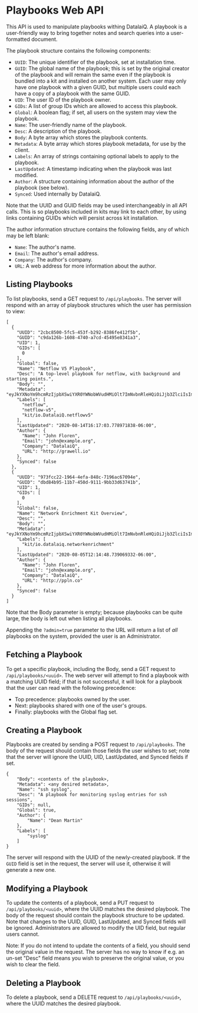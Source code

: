 # Playbooks Web API

This API is used to manipulate playbooks withing DatalaiQ. A playbook is a user-friendly way to bring together notes and search queries into a user-formatted document.

The playbook structure contains the following components:

* `UUID`: The unique identifier of the playbook, set at installation time.
* `GUID`: The global name of the playbook; this is set by the original creator of the playbook and will remain the same even if the playbook is bundled into a kit and installed on another system. Each user may only have one playbook with a given GUID, but multiple users could each have a copy of a playbook with the same GUID.
* `UID`: The user ID of the playbook owner.
* `GIDs`: A list of group IDs which are allowed to access this playbook.
* `Global`: A boolean flag; if set, all users on the system may view the playbook.
* `Name`: The user-friendly name of the playbook.
* `Desc`: A description of the playbook.
* `Body`: A byte array which stores the playbook contents.
* `Metadata`: A byte array which stores playbook metadata, for use by the client.
* `Labels`: An array of strings containing optional labels to apply to the playbook.
* `LastUpdated`: A timestamp indicating when the playbook was last modified.
* `Author`: A structure containing information about the author of the playbook (see below).
* `Synced`: Used internally by DatalaiQ.

Note that the UUID and GUID fields may be used interchangeably in all API calls. This is so playbooks included in kits may link to each other, by using links containing GUIDs which will persist across kit installation.

The author information structure contains the following fields, any of which may be left blank:

* `Name`: The author's name.
* `Email`: The author's email address.
* `Company`: The author's company.
* `URL`: A web address for more information about the author.

## Listing Playbooks

To list playbooks, send a GET request to `/api/playbooks`. The server will respond with an array of playbook structures which the user has permission to view:

```
[
  {
    "UUID": "2cbc8500-5fc5-453f-b292-8386fe412f5b",
    "GUID": "c9da126b-1608-4740-a7cd-45495e8341a3",
    "UID": 1,
    "GIDs": [
      0
    ],
    "Global": false,
    "Name": "Netflow V5 Playbook",
    "Desc": "A top-level playbook for netflow, with background and starting points.",
    "Body": "",
    "Metadata": "eyJkYXNoYm9hcmRzIjpbXSwiYXR0YWNobWVudHMiOlt7ImNvbnRleHQiOiJjb3ZlciIsImZpbGVHVUlEIjoiNDhjNmIwZWYtNmU3Ni00MjA4LWJjYTctMGI5NWU0NzAwYmRkIiwidHlwZSI6ImltYWdlIn1dfQ==",
    "Labels": [
      "netflow",
      "netflow-v5",
      "kit/io.DatalaiQ.netflowv5"
    ],
    "LastUpdated": "2020-08-14T16:17:03.778971838-06:00",
    "Author": {
      "Name": "John Floren",
      "Email": "john@example.org",
      "Company": "DatalaiQ",
      "URL": "http://grawell.io"
    },
    "Synced": false
  },
  {
    "UUID": "973fcc22-1964-4efa-848c-7196ac67094e",
    "GUID": "dbd84b95-11b7-450d-9111-9bb33d63741b",
    "UID": 1,
    "GIDs": [
      0
    ],
    "Global": false,
    "Name": "Network Enrichment Kit Overview",
    "Desc": "",
    "Body": "",
    "Metadata": "eyJkYXNoYm9hcmRzIjpbXSwiYXR0YWNobWVudHMiOlt7ImNvbnRleHQiOiJjb3ZlciIsImZpbGVHVUlEIjoiOGIwZjQzMjItOTY1My00OTQyLWJkODctY2Y4ZWM5NjZmNmFmIiwidHlwZSI6ImltYWdlIn1dfQ==",
    "Labels": [
      "kit/io.datalaiq.networkenrichment"
    ],
    "LastUpdated": "2020-08-05T12:14:48.739069332-06:00",
    "Author": {
      "Name": "John Floren",
      "Email": "john@example.org",
      "Company": "DatalaiQ",
      "URL": "http://ppln.co"
    },
    "Synced": false
  }
]
```

Note that the Body parameter is empty; because playbooks can be quite large, the body is left out when listing all playbooks.

Appending the `?admin=true` parameter to the URL will return a list of *all* playbooks on the system, provided the user is an Administrator.

## Fetching a Playbook

To get a specific playbook, including the Body, send a GET request to `/api/playbooks/<uuid>`. The web server will attempt to find a playbook with a matching UUID field; if that is not successful, it will look for a playbook that the user can read with the following precedence:

* Top precedence: playbooks owned by the user.
* Next: playbooks shared with one of the user's groups.
* Finally: playbooks with the Global flag set.

## Creating a Playbook

Playbooks are created by sending a POST request to `/api/playbooks`. The body of the request should contain those fields the user wishes to set; note that the server will ignore the UUID, UID, LastUpdated, and Synced fields if set.

```
{
    "Body": <contents of the playbook>,
	"Metadata": <any desired metadata>,
    "Name": "ssh syslog",
    "Desc": "A playbook for monitoring syslog entries for ssh sessions",
    "GIDs": null,
    "Global": true,
	"Author": {
		"Name": "Dean Martin"
	},
    "Labels": [
        "syslog"
    ]
}
```

The server will respond with the UUID of the newly-created playbook. If the `GUID` field is set in the request, the server will use it, otherwise it will generate a new one.

## Modifying a Playbook

To update the contents of a playbook, send a PUT request to `/api/playbooks/<uuid>`, where the UUID matches the desired playbook. The body of the request should contain the playbook structure to be updated. Note that changes to the UUID, GUID, LastUpdated, and Synced fields will be ignored. Administrators are allowed to modify the UID field, but regular users cannot.

Note: If you do not intend to update the contents of a field, you should send the original value in the request. The server has no way to know if e.g. an un-set "Desc" field means you wish to preserve the original value, or you wish to clear the field.

## Deleting a Playbook

To delete a playbook, send a DELETE request to `/api/playbooks/<uuid>`, where the UUID matches the desired playbook.